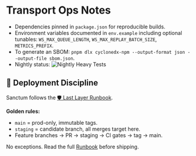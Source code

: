 # Transport Ops Notes

- Dependencies pinned in `package.json` for reproducible builds.
- Environment variables documented in `env.example` including optional tunables: `WS_MAX_QUEUE_LENGTH`, `WS_MAX_REPLAY_BATCH_SIZE`, `METRICS_PREFIX`.
- To generate an SBOM: `pnpm dlx cyclonedx-npm --output-format json --output-file sbom.json`.
- Nightly status: ![Nightly Heavy Tests](https://github.com/OWNER/REPO/actions/workflows/nightly.yml/badge.svg)

## 🚦 Deployment Discipline

Sanctum follows the [🛡️ Last Layer Runbook](./RUNBOOK.md).

**Golden rules:**
- `main` = prod-only, immutable tags.
- `staging` = candidate branch, all merges target here.
- Feature branches → PR → staging → CI gates → tag → main.

No exceptions. Read the full [Runbook](./RUNBOOK.md) before shipping.

